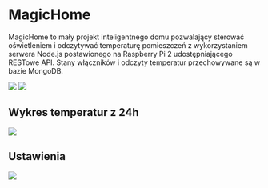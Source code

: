 # MagicHome
MagicHome to mały projekt inteligentnego domu pozwalający sterować oświetleniem i odczytywać temperaturę pomieszczeń z wykorzystaniem serwera Node.js postawionego na Raspberry Pi 2 udostępniającego RESTowe API. Stany włączników i odczyty temperatur przechowywane są w bazie MongoDB.

![](http://imgur.com/MBEW42x.jpg)
![](http://imgur.com/AJgne6l.gif)
## Wykres temperatur z 24h
![](http://i.imgur.com/NjKDmy3.png)
## Ustawienia
![](http://imgur.com/MI46ohs.png)
